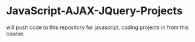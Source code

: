 # JavaScript-AJAX-JQuery-Projects
 will push code to this repository for javascript, coding projects in from this course. 
